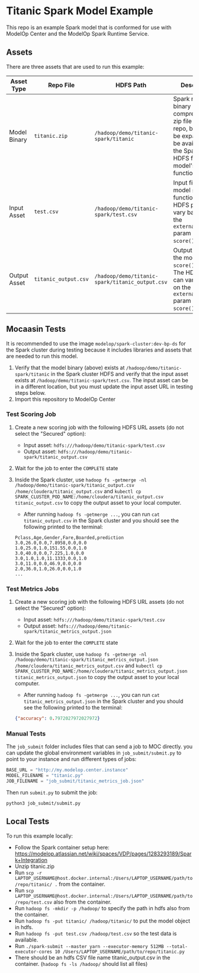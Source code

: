 # Titanic Spark Model Example

This repo is an example Spark model that is conformed for use with ModelOp Center and the ModelOp Spark Runtime Service.

## Assets

There are three assets that are used to run this example:

| Asset Type | Repo File | HDFS Path | Description |
| --- | --- | --- | --- |
| Model Binary | `titanic.zip` | `/hadoop/demo/titanic-spark/titanic` | Spark model binary compressed as a zip file in this repo, but must be expanded and be available in the Spark cluster HDFS for the model's `init()` function to run |
| Input Asset | `test.csv` | `/hadoop/demo/titanic-spark/test.csv` | Input file for the model `score()` function. The HDFS path can vary based on the `external_inputs` param of the `score()` function  |
| Output Asset | `titanic_output.csv` | `/hadoop/demo/titanic-spark/titanic_output.csv` | Output file from the model `score()` function. The HDFS path can vary based on the `external_outputs` param of the `score()` function  |

## Mocaasin Tests

It is recommended to use the image `modelop/spark-cluster:dev-bp-ds` for the Spark cluster during testing because it includes libraries and assets that are needed to run this model.

1. Verify that the model binary (above) exists at `/hadoop/demo/titanic-spark/titanic` in the Spark cluster HDFS and verify that the input asset exists at `/hadoop/demo/titanic-spark/test.csv`. The input asset can be in a different location, but you must update the input asset URL in testing steps below.
2. Import this repository to ModelOp Center

### Test Scoring Job
1. Create a new scoring job with the following HDFS URL assets (do not select the "Secured" option):
    - Input asset: `hdfs:///hadoop/demo/titanic-spark/test.csv`
    - Output asset: `hdfs:///hadoop/demo/titanic-spark/titanic_output.csv`
2. Wait for the job to enter the `COMPLETE` state
3. Inside the Spark cluster, use `hadoop fs -getmerge -nl /hadoop/demo/titanic-spark/titanic_output.csv /home/cloudera/titanic_output.csv` and `kubectl cp SPARK_CLUSTER_POD_NAME:/home/cloudera/titanic_output.csv titanic_output.csv` to copy the output asset to your local computer.
    - After running `hadoop fs -getmerge ...`, you can run `cat titanic_output.csv` in the Spark cluster and you should see the following printed to the terminal:

   ```
   Pclass,Age,Gender,Fare,Boarded,prediction
   3.0,26.0,0.0,7.8958,0.0,0.0
   1.0,25.0,1.0,151.55,0.0,1.0
   3.0,40.0,0.0,7.225,1.0,0.0
   3.0,1.0,1.0,11.1333,0.0,1.0
   3.0,11.0,0.0,46.9,0.0,0.0
   2.0,36.0,1.0,26.0,0.0,1.0
   ...
   ```

### Test Metrics Jobs
1. Create a new scoring job with the following HDFS URL assets (do not select the "Secured" option):
    - Input asset: `hdfs:///hadoop/demo/titanic-spark/test.csv`
    - Output asset: `hdfs:///hadoop/demo/titanic-spark/titanic_metrics_output.json`
2. Wait for the job to enter the `COMPLETE` state
3. Inside the Spark cluster, use `hadoop fs -getmerge -nl /hadoop/demo/titanic-spark/titanic_metrics_output.json /home/cloudera/titanic_metrics_output.csv` and `kubectl cp SPARK_CLUSTER_POD_NAME:/home/cloudera/titanic_metrics_output.json titanic_metrics_output.json` to copy the output asset to your local computer.
    - After running `hadoop fs -getmerge ...`, you can run `cat titanic_metrics_output.json` in the Spark cluster and you should see the following printed to the terminal:

   ```json
   {"accuracy": 0.7972027972027972}
   ```

### Manual Tests

The `job_submit` folder includes files that can send a job to MOC directly. you can update the global environment variables in `job_submit/submit.py` to point to your instance and run different types of jobs:

```python
BASE_URL = "http://my.modelop.center.instance"
MODEL_FILENAME = "titanic.py"
JOB_FILENAME = "job_submit/titanic_metrics_job.json"
```

Then run `submit.py` to submit the job:

```
python3 job_submit/submit.py
```

## Local Tests

To run this example locally:
- Follow the Spark container setup here: https://modelop.atlassian.net/wiki/spaces/VDP/pages/1283293189/Spark+Integration
- Unzip titanic.zip
- Run `scp -r LAPTOP_USERNAME@host.docker.internal:/Users/LAPTOP_USERNAME/path/to/repo/titanic/ .` from the container.
- Run `scp LAPTOP_USERNAME@host.docker.internal:/Users/LAPTOP_USERNAME/path/to/repo/test.csv` also from the container.
- Run `hadoop fs -mkdir -p /hadoop/` to specify the path in hdfs also from the container.
- Run `hadoop fs -put titanic/ /hadoop/titanic/` to put the model object in hdfs.
- Run `hadoop fs -put test.csv /hadoop/test.csv` so the test data is available.
- Run `./spark-submit --master yarn --executor-memory 512MB --total-executor-cores 10 /Users/LAPTOP_USERNAME/path/to/repo/titanic.py`
- There should be an hdfs CSV file name titanic_output.csv in the container. (`hadoop fs -ls /hadoop/` should list all files)
